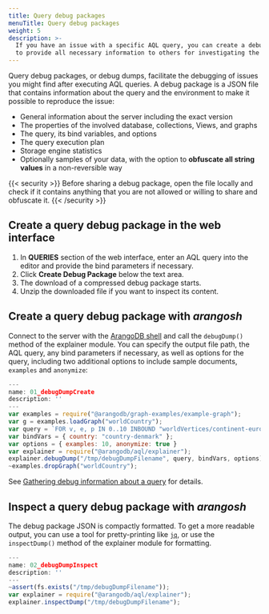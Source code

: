 ```yaml
---
title: Query debug packages
menuTitle: Query debug packages
weight: 5
description: >-
  If you have an issue with a specific AQL query, you can create a debug package
  to provide all necessary information to others for investigating the issue
---
```

Query debug packages, or debug dumps, facilitate the debugging of issues you
might find after executing AQL queries. A debug package is a JSON file that
contains information about the query and the environment to make it possible to
reproduce the issue:

- General information about the server including the exact version
- The properties of the involved database, collections, Views, and graphs
- The query, its bind variables, and options
- The query execution plan
- Storage engine statistics
- Optionally samples of your data, with the option to
  **obfuscate all string values** in a non-reversible way

{{< security >}}
Before sharing a debug package, open the file locally and check if it contains
anything that you are not allowed or willing to share and obfuscate it.
{{< /security >}}

## Create a query debug package in the web interface

1. In **QUERIES** section of the web interface, enter an AQL query into the
   editor and provide the bind parameters if necessary.
2. Click **Create Debug Package** below the text area.
3. The download of a compressed debug package starts.
4. Unzip the downloaded file if you want to inspect its content.

## Create a query debug package with *arangosh*

Connect to the server with the [ArangoDB shell](../../components/tools/arangodb-shell/_index.md) and call
the `debugDump()` method of the explainer module. You can specify the output
file path, the AQL query, any bind parameters if necessary, as well as options
for the query, including two additional options to include sample documents,
`examples` and `anonymize`:

```js
---
name: 01_debugDumpCreate
description: ''
---
var examples = require("@arangodb/graph-examples/example-graph");
var g = examples.loadGraph("worldCountry");
var query = `FOR v, e, p IN 0..10 INBOUND "worldVertices/continent-europe" GRAPH "worldCountry" FILTER v._key != @country RETURN CONCAT_SEPARATOR(" -- ", p.vertices)`;
var bindVars = { country: "country-denmark" };
var options = { examples: 10, anonymize: true }
var explainer = require("@arangodb/aql/explainer"); 
explainer.debugDump("/tmp/debugDumpFilename", query, bindVars, options);
~examples.dropGraph("worldCountry");
```

See [Gathering debug information about a query](../../aql/execution-and-performance/explaining-queries.md#gathering-debug-information-about-a-query)
for details.

## Inspect a query debug package with *arangosh*

The debug package JSON is compactly formatted. To get a more readable output,
you can use a tool for pretty-printing like [`jq`](https://stedolan.github.io/jq/),
or use the `inspectDump()` method of the explainer module for formatting.

```js
---
name: 02_debugDumpInspect
description: ''
---
~assert(fs.exists("/tmp/debugDumpFilename"));
var explainer = require("@arangodb/aql/explainer"); 
explainer.inspectDump("/tmp/debugDumpFilename");
```
